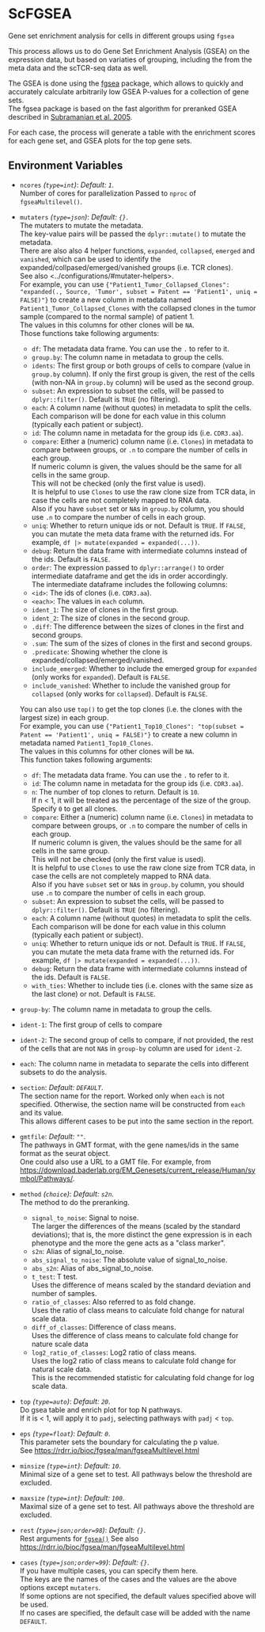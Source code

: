 # ScFGSEA

Gene set enrichment analysis for cells in different groups using `fgsea`

This process allows us to do Gene Set Enrichment Analysis (GSEA) on the expression data,
but based on variaties of grouping, including the from the meta data and the
scTCR-seq data as well.<br />

The GSEA is done using the
[fgsea](https://bioconductor.org/packages/release/bioc/html/fgsea.html) package,
which allows to quickly and accurately calculate arbitrarily low GSEA P-values
for a collection of gene sets.<br />
The fgsea package is based on the fast algorithm for preranked GSEA described in
[Subramanian et al. 2005](https://www.pnas.org/content/102/43/15545).<br />

For each case, the process will generate a table with the enrichment scores for
each gene set, and GSEA plots for the top gene sets.<br />

## Environment Variables

- `ncores` *(`type=int`)*: *Default: `1`*. <br />
    Number of cores for parallelization
    Passed to `nproc` of `fgseaMultilevel()`.<br />
- `mutaters` *(`type=json`)*: *Default: `{}`*. <br />
    The mutaters to mutate the metadata.<br />
    The key-value pairs will be passed the `dplyr::mutate()` to mutate the metadata.<br />
    There are also also 4 helper functions, `expanded`, `collapsed`, `emerged` and `vanished`,
    which can be used to identify the expanded/collpased/emerged/vanished groups (i.e. TCR clones).<br />
    See also <../configurations/#mutater-helpers>.<br />
    For example, you can use
    `{"Patient1_Tumor_Collapsed_Clones": "expanded(., Source, 'Tumor', subset = Patent == 'Patient1', uniq = FALSE)"}`
    to create a new column in metadata named `Patient1_Tumor_Collapsed_Clones`
    with the collapsed clones in the tumor sample (compared to the normal sample) of patient 1.<br />
    The values in this columns for other clones will be `NA`.<br />
    Those functions take following arguments:<br />
    * `df`: The metadata data frame. You can use the `.` to refer to it.<br />
    * `group.by`: The column name in metadata to group the cells.<br />
    * `idents`: The first group or both groups of cells to compare (value in `group.by` column). If only the first group is given, the rest of the cells (with non-NA in `group.by` column) will be used as the second group.<br />
    * `subset`: An expression to subset the cells, will be passed to `dplyr::filter()`. Default is `TRUE` (no filtering).<br />
    * `each`: A column name (without quotes) in metadata to split the cells.<br />
    Each comparison will be done for each value in this column (typically each patient or subject).<br />
    * `id`: The column name in metadata for the group ids (i.e. `CDR3.aa`).<br />
    * `compare`: Either a (numeric) column name (i.e. `Clones`) in metadata to compare between groups, or `.n` to compare the number of cells in each group.<br />
    If numeric column is given, the values should be the same for all cells in the same group.<br />
    This will not be checked (only the first value is used).<br />
    It is helpful to use `Clones` to use the raw clone size from TCR data, in case the cells are not completely mapped to RNA data.<br />
    Also if you have `subset` set or `NA`s in `group.by` column, you should use `.n` to compare the number of cells in each group.<br />
    * `uniq`: Whether to return unique ids or not. Default is `TRUE`. If `FALSE`, you can mutate the meta data frame with the returned ids. For example, `df |> mutate(expanded = expanded(...))`.<br />
    * `debug`: Return the data frame with intermediate columns instead of the ids. Default is `FALSE`.<br />
    * `order`: The expression passed to `dplyr::arrange()` to order intermediate dataframe and get the ids in order accordingly.<br />
    The intermediate dataframe includes the following columns:<br />
    * `<id>`: The ids of clones (i.e. `CDR3.aa`).<br />
    * `<each>`: The values in `each` column.<br />
    * `ident_1`: The size of clones in the first group.<br />
    * `ident_2`: The size of clones in the second group.<br />
    * `.diff`: The difference between the sizes of clones in the first and second groups.<br />
    * `.sum`: The sum of the sizes of clones in the first and second groups.<br />
    * `.predicate`: Showing whether the clone is expanded/collapsed/emerged/vanished.<br />
    * `include_emerged`: Whether to include the emerged group for `expanded` (only works for `expanded`). Default is `FALSE`.<br />
    * `include_vanished`: Whether to include the vanished group for `collapsed` (only works for `collapsed`). Default is `FALSE`.<br />

    You can also use `top()` to get the top clones (i.e. the clones with the largest size) in each group.<br />
    For example, you can use
    `{"Patient1_Top10_Clones": "top(subset = Patent == 'Patient1', uniq = FALSE)"}`
    to create a new column in metadata named `Patient1_Top10_Clones`.<br />
    The values in this columns for other clones will be `NA`.<br />
    This function takes following arguments:<br />
    * `df`: The metadata data frame. You can use the `.` to refer to it.<br />
    * `id`: The column name in metadata for the group ids (i.e. `CDR3.aa`).<br />
    * `n`: The number of top clones to return. Default is `10`.<br />
    If n < 1, it will be treated as the percentage of the size of the group.<br />
    Specify `0` to get all clones.<br />
    * `compare`: Either a (numeric) column name (i.e. `Clones`) in metadata to compare between groups, or `.n` to compare the number of cells in each group.<br />
    If numeric column is given, the values should be the same for all cells in the same group.<br />
    This will not be checked (only the first value is used).<br />
    It is helpful to use `Clones` to use the raw clone size from TCR data, in case the cells are not completely mapped to RNA data.<br />
    Also if you have `subset` set or `NA`s in `group.by` column, you should use `.n` to compare the number of cells in each group.<br />
    * `subset`: An expression to subset the cells, will be passed to `dplyr::filter()`. Default is `TRUE` (no filtering).<br />
    * `each`: A column name (without quotes) in metadata to split the cells.<br />
    Each comparison will be done for each value in this column (typically each patient or subject).<br />
    * `uniq`: Whether to return unique ids or not. Default is `TRUE`. If `FALSE`, you can mutate the meta data frame with the returned ids. For example, `df |> mutate(expanded = expanded(...))`.<br />
    * `debug`: Return the data frame with intermediate columns instead of the ids. Default is `FALSE`.<br />
    * `with_ties`: Whether to include ties (i.e. clones with the same size as the last clone) or not. Default is `FALSE`.<br />
- `group-by`:
    The column name in metadata to group the cells.<br />
- `ident-1`:
    The first group of cells to compare
- `ident-2`:
    The second group of cells to compare, if not provided, the rest of the cells that are not `NA`s in `group-by` column are used for `ident-2`.<br />
- `each`:
    The column name in metadata to separate the cells into different subsets to do the analysis.<br />
- `section`: *Default: `DEFAULT`*. <br />
    The section name for the report. Worked only when `each` is not specified. Otherwise, the section name will be constructed from `each` and its value.<br />
    This allows different cases to be put into the same section in the report.<br />
- `gmtfile`: *Default: `""`*. <br />
    The pathways in GMT format, with the gene names/ids in the same format as the seurat object.<br />
    One could also use a URL to a GMT file. For example, from <https://download.baderlab.org/EM_Genesets/current_release/Human/symbol/Pathways/>.<br />
- `method` *(`choice`)*: *Default: `s2n`*. <br />
    The method to do the preranking.<br />
    - `signal_to_noise`:
        Signal to noise.<br />
        The larger the differences of the means (scaled by the standard deviations);
        that is, the more distinct the gene expression is in each phenotype and the more the gene
        acts as a "class marker".<br />
    - `s2n`:
        Alias of signal_to_noise.<br />
    - `abs_signal_to_noise`:
        The absolute value of signal_to_noise.<br />
    - `abs_s2n`:
        Alias of abs_signal_to_noise.<br />
    - `t_test`:
        T test.<br />
        Uses the difference of means scaled by the standard deviation and number of samples.<br />
    - `ratio_of_classes`:
        Also referred to as fold change.<br />
        Uses the ratio of class means to calculate fold change for natural scale data.<br />
    - `diff_of_classes`:
        Difference of class means.<br />
        Uses the difference of class means to calculate fold change for nature scale data
    - `log2_ratio_of_classes`:
        Log2 ratio of class means.<br />
        Uses the log2 ratio of class means to calculate fold change for natural scale data.<br />
        This is the recommended statistic for calculating fold change for log scale data.<br />
- `top` *(`type=auto`)*: *Default: `20`*. <br />
    Do gsea table and enrich plot for top N pathways.<br />
    If it is < 1, will apply it to `padj`, selecting pathways with `padj` < `top`.<br />
- `eps` *(`type=float`)*: *Default: `0`*. <br />
    This parameter sets the boundary for calculating the p value.<br />
    See <https://rdrr.io/bioc/fgsea/man/fgseaMultilevel.html>
- `minsize` *(`type=int`)*: *Default: `10`*. <br />
    Minimal size of a gene set to test. All pathways below the threshold are excluded.<br />
- `maxsize` *(`type=int`)*: *Default: `100`*. <br />
    Maximal size of a gene set to test. All pathways above the threshold are excluded.<br />
- `rest` *(`type=json;order=98`)*: *Default: `{}`*. <br />
    Rest arguments for [`fgsea()`](https://rdrr.io/bioc/fgsea/man/fgsea.html)
    See also <https://rdrr.io/bioc/fgsea/man/fgseaMultilevel.html>
- `cases` *(`type=json;order=99`)*: *Default: `{}`*. <br />
    If you have multiple cases, you can specify them here.<br />
    The keys are the names of the cases and the values are the above options except `mutaters`.<br />
    If some options are not specified, the default values specified above will be used.<br />
    If no cases are specified, the default case will be added with the name `DEFAULT`.<br />

